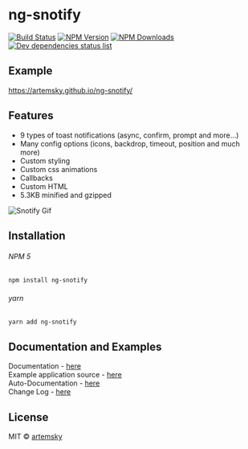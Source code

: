# ng-snotify

[![Build Status](https://travis-ci.org/artemsky/ng-snotify.svg?branch=master)](https://travis-ci.org/artemsky/ng-snotify)
[![NPM Version](https://img.shields.io/npm/v/ng-snotify.svg)](https://www.npmjs.com/package/ng-snotify)
[![NPM Downloads](https://img.shields.io/npm/dt/ng-snotify.svg)](https://www.npmjs.com/package/ng-snotify)
[![Dev dependencies status list](https://david-dm.org/artemsky/ng-snotify/dev-status.svg)](https://david-dm.org/artemsky/ng-snotify?type=dev)

## Example
https://artemsky.github.io/ng-snotify/


## Features

- 9 types of toast notifications (async, confirm, prompt and more...)
- Many config options (icons, backdrop, timeout, position and much more)
- Custom styling
- Custom css animations
- Callbacks
- Custom HTML
- 5.3KB minified and gzipped

![Snotify Gif](https://thumbs.gfycat.com/ReliableReflectingFireant-size_restricted.gif)

## Installation

###### NPM 5
`npm install ng-snotify`

###### yarn
`yarn add ng-snotify`

## Documentation and Examples

Documentation - [here](https://github.com/artemsky/ng-snotify/tree/master/documentation)  
Example application source - [here](https://github.com/artemsky/ng-snotify/tree/master/example/app)  
Auto-Documentation - [here](https://artemsky.github.io/ng-snotify/documentation/index.html)  
Change Log - [here](https://github.com/artemsky/ng-snotify/tree/master/CHANHELOG.md)

## License

MIT © [artemsky](mailto:mr.artemsky@gmail.com)
